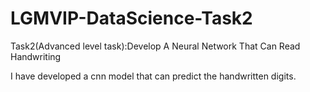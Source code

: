 # LGMVIP-DataScience-Task2

Task2(Advanced level task):Develop A Neural Network That Can Read Handwriting

I have developed a cnn model that can predict the handwritten digits.
